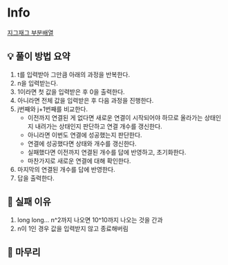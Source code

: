 # Info
[지그재그 부분배열](https://boj.kr/25571)
## 💡 풀이 방법 요약
1. t를 입력받아 그만큼 아래의 과정을 반복한다.
2. n을 입력받는다.
3. 1이라면 첫 값을 입력받은 후 0을 출력한다.
4. 아니라면 전체 값을 입력받은 후 다음 과정을 진행한다.
5. j번째와 j+1번째를 비교한다.
   - 이전까지 연결된 게 없다면 새로운 연결이 시작되어야 하므로 올라가는 상태인지 내려가는 상태인지 판단하고 연결 개수를 갱신한다.
   - 아니라면 이번도 연결에 성공했는지 판단한다.
   - 연결에 성공했다면 상태와 개수를 갱신한다.
   - 실패했다면 이전까지 연결된 개수를 답에 반영하고, 초기화한다.
   - 마찬가지로 새로운 연결에 대해 확인한다.
6. 마지막의 연결된 개수를 답에 반영한다.
7. 답을 출력한다.

## 👀 실패 이유
1. long long... n^2까지 나오면 10^10까지 나오는 것을 간과
2. n이 1인 경우 값을 입력받지 않고 종료해버림

## 🙂 마무리
